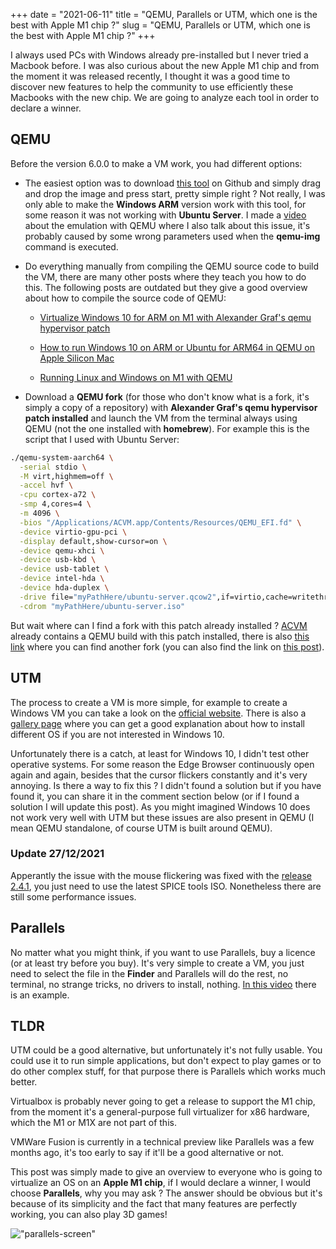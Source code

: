 +++ 
date = "2021-06-11"
title = "QEMU, Parallels or UTM, which one is the best with Apple M1 chip ?"
slug = "QEMU, Parallels or UTM, which one is the best with Apple M1 chip ?"
+++

I always used PCs with Windows already pre-installed but I never tried a Macbook before. I was also curious about the new Apple M1 chip and from the moment it was released recently, I thought it was a good time to discover new features to help the community to use efficiently these Macbooks with the new chip. We are going to analyze each tool in order to declare a winner.

## QEMU

Before the version 6.0.0 to make a VM work, you had different options:

- The easiest option was to download [this tool](https://github.com/KhaosT/ACVM) on Github and simply drag and drop the image and press start, pretty simple right ? Not really, I was only able to make the **Windows ARM** version work with this tool, for some reason it was not working with **Ubuntu Server**. I made a [video](https://www.youtube.com/watch?v=izftkebufnk&t=280s) about the emulation with QEMU where I also talk about this issue, it's probably caused by some wrong parameters used when the **qemu-img** command is executed.

- Do everything manually from compiling the QEMU source code to build the VM, there are many other posts where they teach you how to do this. The following posts are outdated but they give a good overview about how to compile the source code of QEMU:

    -  [Virtualize Windows 10 for ARM on M1 with Alexander Graf's qemu hypervisor patch](https://forums.macrumors.com/threads/success-virtualize-windows-10-for-arm-on-m1-with-alexander-grafs-qemu-hypervisor-patch.2272354/)

    - [How to run Windows 10 on ARM or Ubuntu for ARM64 in QEMU on Apple Silicon Mac
](https://gist.github.com/niw/e4313b9c14e968764a52375da41b4278)
    
    - [Running Linux and Windows on M1 with QEMU
](https://gist.github.com/citruz/9896cd6fb63288ac95f81716756cb9aa)

- Download a **QEMU fork** (for those who don't know what is a fork, it's simply a copy of a repository) with **Alexander Graf's qemu hypervisor patch installed** and launch the VM from the terminal always using QEMU (not the one installed with **homebrew**). For example this is the script that I used with Ubuntu Server:

```sh
./qemu-system-aarch64 \
  -serial stdio \
  -M virt,highmem=off \
  -accel hvf \
  -cpu cortex-a72 \
  -smp 4,cores=4 \
  -m 4096 \
  -bios "/Applications/ACVM.app/Contents/Resources/QEMU_EFI.fd" \
  -device virtio-gpu-pci \
  -display default,show-cursor=on \
  -device qemu-xhci \
  -device usb-kbd \
  -device usb-tablet \
  -device intel-hda \
  -device hda-duplex \
  -drive file="myPathHere/ubuntu-server.qcow2",if=virtio,cache=writethrough \
  -cdrom "myPathHere/ubuntu-server.iso"
```

But wait where can I find a fork with this patch already installed ? [ACVM](https://github.com/KhaosT/ACVM) already contains a QEMU build with this patch installed, there is also [this link](https://mega.nz/file/QYB0QTrC#p6IMBJlFqqNKuGonwrDkPOVKQj8yHCVgiLOYVaGvs4M) where you can find another fork (you can also find the link on [this post](https://forums.macrumors.com/threads/success-virtualize-windows-10-for-arm-on-m1-with-alexander-grafs-qemu-hypervisor-patch.2272354/)).

## UTM

The process to create a VM is more simple, for example to create a Windows VM you can take a look on the [official website](https://mac.getutm.app/gallery/windows-10). There is also a [gallery page](https://mac.getutm.app/gallery/) where you can get a good explanation about how to install different OS if you are not interested in Windows 10. 

Unfortunately there is a catch, at least for Windows 10, I didn't test other operative systems. For some reason the Edge Browser continuously open again and again, besides that the cursor flickers constantly and it's very annoying. Is there a way to fix this ? I didn't found a solution but if you have found it, you can share it in the comment section below (or if I found a solution I will update this post). As you might imagined Windows 10 does not work very well with UTM but these issues are also present in QEMU (I mean QEMU standalone, of course UTM is built around QEMU).

### Update 27/12/2021

Apperantly the issue with the mouse flickering was fixed with the [release 2.4.1](https://github.com/utmapp/UTM/releases/tag/v2.4.1), you just need to use the latest SPICE tools ISO. Nonetheless there are still some performance issues.

## Parallels

No matter what you might think, if you want to use Parallels, buy a licence (or at least try before you buy). It's very simple to create a VM, you just need to select the file in the **Finder** and Parallels will do the rest, no terminal, no strange tricks, no drivers to install, nothing. [In this video](https://www.youtube.com/watch?v=-DFdF6zIx-Y) there is an example.

## TLDR

UTM could be a good alternative, but unfortunately it's not fully usable. You could use it to run simple applications, but don't expect to play games or to do other complex stuff, for that purpose there is Parallels which works much better. 

Virtualbox is probably never going to get a release to support the M1 chip, from the moment it's a general-purpose full virtualizer for x86 hardware, which the M1 or M1X are not part of this.

VMWare Fusion is currently in a technical preview like Parallels was a few months ago, it's too early to say if it'll be a good alternative or not.

This post was simply made to give an overview to everyone who is going to virtualize an OS on an **Apple M1 chip**, if I would declare a winner, I would choose **Parallels**, why you may ask ? The answer should be obvious but it's because of its simplicity and the fact that many features are perfectly working, you can also play 3D games!

!["parallels-screen"](/images/posts/parallels-or-UTM-which-one-is-the-best-with-the-apple-m1-chip/Parallels-Screen.png)